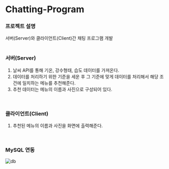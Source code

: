 # Chatting-Program

### 프로젝트 설명
서버(Server)와 클라이언트(Client)간 채팅 프로그램 개발
<br/>
<br/>


### 서버(Server)
1. 날씨 API를 통해 기온, 강수형태, 습도 데이터를 가져온다.
2. 데이터를 처리하기 위한 기준을 세운 후 그 기준에 맞게 데이터를 처리해서 해당 조건에 일치하는 메뉴를 추천해준다.
3. 추천 데이터는 메뉴의 이름과 사진으로 구성되어 있다.
<br/>


### 클라이언트(Client)
1. 추천된 메뉴의 이름과 사진을 화면에 출력해준다.
<br/>

### MySQL 연동
![db](https://github.com/goheea/Chatting-Program/assets/58849237/642d1e67-1f0c-4e67-b02e-0856ba352f31)

